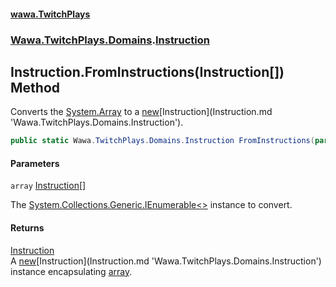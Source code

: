 #### [wawa.TwitchPlays](index.md 'index')
### [Wawa.TwitchPlays.Domains](Wawa.TwitchPlays.Domains.md 'Wawa.TwitchPlays.Domains').[Instruction](Instruction.md 'Wawa.TwitchPlays.Domains.Instruction')

## Instruction.FromInstructions(Instruction[]) Method

Converts the [System.Array](https://docs.microsoft.com/en-us/dotnet/api/System.Array 'System.Array') to a [new](https://docs.microsoft.com/en-us/dotnet/csharp/language-reference/keywords/new 'https://docs.microsoft.com/en-us/dotnet/csharp/language-reference/keywords/new')[Instruction](Instruction.md 'Wawa.TwitchPlays.Domains.Instruction').

```csharp
public static Wawa.TwitchPlays.Domains.Instruction FromInstructions(params Wawa.TwitchPlays.Domains.Instruction[] array);
```
#### Parameters

<a name='Wawa.TwitchPlays.Domains.Instruction.FromInstructions(Wawa.TwitchPlays.Domains.Instruction[]).array'></a>

`array` [Instruction](Instruction.md 'Wawa.TwitchPlays.Domains.Instruction')[[]](https://docs.microsoft.com/en-us/dotnet/api/System.Array 'System.Array')

The [System.Collections.Generic.IEnumerable&lt;&gt;](https://docs.microsoft.com/en-us/dotnet/api/System.Collections.Generic.IEnumerable-1 'System.Collections.Generic.IEnumerable`1') instance to convert.

#### Returns
[Instruction](Instruction.md 'Wawa.TwitchPlays.Domains.Instruction')  
A [new](https://docs.microsoft.com/en-us/dotnet/csharp/language-reference/keywords/new 'https://docs.microsoft.com/en-us/dotnet/csharp/language-reference/keywords/new')[Instruction](Instruction.md 'Wawa.TwitchPlays.Domains.Instruction') instance encapsulating [array](Instruction.FromInstructions.bX0owrxV4v67wUUG7Uf/Dg.md#Wawa.TwitchPlays.Domains.Instruction.FromInstructions(Wawa.TwitchPlays.Domains.Instruction[]).array 'Wawa.TwitchPlays.Domains.Instruction.FromInstructions(Wawa.TwitchPlays.Domains.Instruction[]).array').